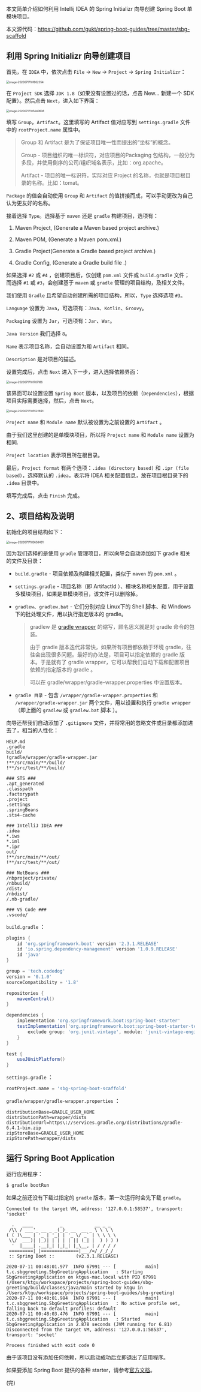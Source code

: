 

本文简单介绍如何利用 Intellij IDEA 的 Spring Initializr 向导创建 Spring Boot 单模块项目。

本文源代码：https://github.com/gukt/spring-boot-guides/tree/master/sbg-scaffold



## 利用 Spring Initializr 向导创建项目

首先，在 `IDEA` 中，依次点击 `File` -> `New` -> `Project` -> `Spring Initializr`：

<img src="https://raw.githubusercontent.com/gukt/images/master/github/images20200717184632.png" alt="image-20200717181602354" style="zoom:50%;" /> 

在 `Project SDK` 选择 `JDK 1.8`（如果没有设置过的话，点击 New... 新建一个 SDK 配置）。然后点击 `Next`，进入如下界面：

<img src="/Users/ktgu/Pictures/typora/image-20200717185440608.png" alt="image-20200717185440608" style="zoom:50%;" /> 

填写 `Group`，`Artifact`。这里填写的 Artifact 值对应写到 `settings.gradle` 文件中的 `rootProject.name` 属性中。

> Group 和 Artifact 是为了保证项目唯一性而提出的“坐标”的概念。
>
> Group - 项目组织的唯一标识符，对应项目的Packaging 包结构，一般分为多段，并使用倒序的公司/组织域名表示，比如：org.apache。
>
> Artifact - 项目的唯一标识符，实际对应 Project 的名称，也就是项目根目录的名称。比如：tomat。

`Package` 的值会自动使用 `Group` 和 `Artifact` 的值拼接而成，可以手动更改为自己认为更友好的名称。

接着选择 `Type`。选择基于 `maven` 还是 `gradle` 构建项目，选项有：

1. Maven Project, (Generate a Maven based project archive.)

2. Maven POM,  (Generate a Maven pom.xml.)

3. Gradle Project(Generate a Gradle based project archive.)

4. Gradle Config, (Generate a Gradle build file .)

如果选择 `#2` 或 `#4` ，创建项目后，仅创建 `pom.xml` 文件或 `build.gradle` 文件；而选择 `#1` 或 `#3`，会创建基于 `maven` 或 `gradle` 管理的项目结构，及相关文件。

我们使用 `Gradle` 且希望自动创建所需的项目结构，所以，`Type` 选择选项 `#3`。

`Language` 设置为 `Java`，可选项有：`Java`、`Kotlin`、`Groovy`。

`Packaging` 设置为 `Jar`，可选项有：`Jar`、`War`。

`Java Version` 我们选择 `8`。

`Name` 表示项目名称，会自动设置为和 `Artifact` 相同。

`Description` 是对项目的描述。

设置完成后，点击 `Next` 进入下一步，进入选择依赖界面：

<img src="https://raw.githubusercontent.com/gukt/images/master/github/images20200717184733.png" alt="image-20200717181707186" style="zoom: 50%;" /> 

该界面可以设置设置 `Spring Boot` 版本，以及项目的依赖（`Dependencies`），根据项目实际需要选择，然后，点击 `Next`。

<img src="/Users/ktgu/Pictures/typora/image-20200717185522691.png" alt="image-20200717185522691" style="zoom:50%;" /> 

`Project name` 和 `Module name` 默认被设置为之前设置的 `Artifact` 。

由于我们这里创建的是单模块项目，所以将 `Project name` 和 `Module name` 设置为相同.

`Project location` 表示项目所在根目录。

最后，`Project format` 有两个选项：`.idea (directory based)` 和 `.ipr (file based)`，选择默认的 `.idea`，表示将 IDEA 相关配置信息，放在项目根目录下的 `.idea` 目录中。

填写完成后，点击 `Finish` 完成。



## 2、项目结构及说明

初始化的项目结构如下：

<img src="/Users/ktgu/Pictures/typora/image-20200717185658401.png" alt="image-20200717185658401" style="zoom:50%;" /> 

因为我们选择的是使用 `gradle` 管理项目，所以向导会自动添加如下 gradle 相关的文件及目录：

- `build.gradle` - 项目依赖及构建相关配置，类似于 `maven` 的 `pom.xml` 。

- `settings.gradle`  - 项目名称（即 ArtifactId ）、模块名称相关配置，用于设置多模块项目，如果是单模块项目，该文件可以删除掉。

- `gradlew`、`gradlew.bat` - 它们分别对应 Linux下的 Shell 脚本、和 Windows 下的批处理文件，用以执行指定版本的 gradle。

  > gradlew 是 [gradle wrapper]() 的缩写，顾名思义就是对 gradle 命令的包装。
  >
  > 由于 gradle 版本迭代非常快，如果所有项目都依赖于环境 gradle，往往会出现很多问题。最好的办法是，项目可以指定依赖的 gradle 版本。于是就有了 gradle wrapper，它可以帮我们自动下载和配置项目依赖的指定版本的 gradle 。
  >
  > 可以在 gradle/wrapper/gradle-wrapper.properties 中设置版本。

- `gradle 目录` -  包含 `/wrapper/gradle-wrapper.properties` 和 `/wrapper/gradle-wrapper.jar` 两个文件，用以设置和执行 `gradle wrapper`（即上面的 `gradlew` 或 `gradlew.bat` 脚本 ）。

向导还帮我们自动添加了 `.gitignore` 文件，并将常用的忽略文件或目录都添加进去了，相当的人性化：

```
HELP.md
.gradle
build/
!gradle/wrapper/gradle-wrapper.jar
!**/src/main/**/build/
!**/src/test/**/build/

### STS ###
.apt_generated
.classpath
.factorypath
.project
.settings
.springBeans
.sts4-cache

### IntelliJ IDEA ###
.idea
*.iws
*.iml
*.ipr
out/
!**/src/main/**/out/
!**/src/test/**/out/

### NetBeans ###
/nbproject/private/
/nbbuild/
/dist/
/nbdist/
/.nb-gradle/

### VS Code ###
.vscode/
```

`build.gradle` ：

```groovy
plugins {
    id 'org.springframework.boot' version '2.3.1.RELEASE'
    id 'io.spring.dependency-management' version '1.0.9.RELEASE'
    id 'java'
}

group = 'tech.codedog'
version = '0.1.0'
sourceCompatibility = '1.8'

repositories {
    mavenCentral()
}

dependencies {
    implementation 'org.springframework.boot:spring-boot-starter'
    testImplementation('org.springframework.boot:spring-boot-starter-test') {
        exclude group: 'org.junit.vintage', module: 'junit-vintage-engine'
    }
}

test {
    useJUnitPlatform()
}

```

`settings.gradle` ：

```groovy
rootProject.name = 'sbg-spring-boot-scaffold'
```

`gradle/wrapper/gradle-wrapper.properties` ：

```properties
distributionBase=GRADLE_USER_HOME
distributionPath=wrapper/dists
distributionUrl=https\://services.gradle.org/distributions/gradle-6.4.1-bin.zip
zipStoreBase=GRADLE_USER_HOME
zipStorePath=wrapper/dists
```



## 运行 Spring Boot Application

运行应用程序：

```sh
$ gradle bootRun
```

如果之前还没有下载过指定的 `gradle` 版本，第一次运行时会先下载 `gradle`。

```properties
Connected to the target VM, address: '127.0.0.1:58537', transport: 'socket'

  .   ____          _            __ _ _
 /\\ / ___'_ __ _ _(_)_ __  __ _ \ \ \ \
( ( )\___ | '_ | '_| | '_ \/ _` | \ \ \ \
 \\/  ___)| |_)| | | | | || (_| |  ) ) ) )
  '  |____| .__|_| |_|_| |_\__, | / / / /
 =========|_|==============|___/=/_/_/_/
 :: Spring Boot ::        (v2.3.1.RELEASE)

2020-07-11 00:48:01.977  INFO 67991 --- [           main] t.c.sbggreeting.SbgGreetingApplication   : Starting SbgGreetingApplication on ktgus-mac.local with PID 67991 (/Users/ktgu/workspace/projects/spring-boot-guides/sbg-greeting/build/classes/java/main started by ktgu in /Users/ktgu/workspace/projects/spring-boot-guides/sbg-greeting)
2020-07-11 00:48:01.984  INFO 67991 --- [           main] t.c.sbggreeting.SbgGreetingApplication   : No active profile set, falling back to default profiles: default
2020-07-11 00:48:03.476  INFO 67991 --- [           main] t.c.sbggreeting.SbgGreetingApplication   : Started SbgGreetingApplication in 2.878 seconds (JVM running for 6.81)
Disconnected from the target VM, address: '127.0.0.1:58537', transport: 'socket'

Process finished with exit code 0
```

由于该项目没有添加任何依赖，所以启动成功后立即退出了应用程序。

如果要添加 Spring Boot 提供的各种 starter，请参考[官方文档](https://docs.spring.io/spring-boot/docs/current/reference/htmlsingle/#using-boot-starter)。



(完)

